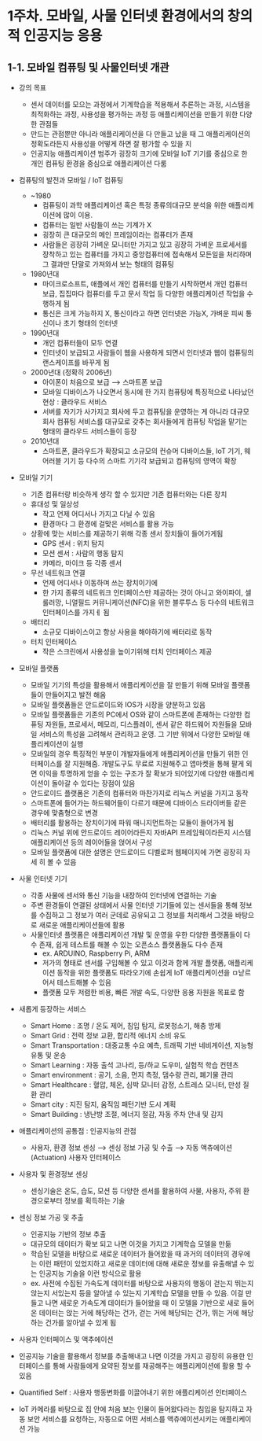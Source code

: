 # 1주차. 모바일, 사물 인터넷 환경에서의 창의적 인공지능 응용

## 1-1. 모바일 컴퓨팅 및 사물인터넷 개관

- 강의 목표
  - 센서 데이터를 모으는 과정에서 기계학습을 적용해서 추론하는 과정, 시스템을 최적화하는 과정, 사용성을 평가하는 과정 등 애플리케이션을 만들기 위한 다양한 관점들
  - 만드는 관점뿐만 아니라 애플리케이션을 다 만들고 났을 때 그 애플리케이션의 정확도라든지 사용성을 어떻게 하면 잘 평가할 수 있을 지
  - 인공지능 애플리케이션 범주가 굉장히 크기에 모바일 IoT 기기를 중심으로 한 개인 컴퓨팅 환경을 중심으로 애플리케이션 다룸 
- 컴퓨팅의 발전과 모바일 / IoT 컴퓨팅
  - ~1980 
    - 컴퓨팅이 과학 애플리케이션 혹은 특정 종류의대규모 분석을 위한 애플리케이션에 많이 이용. 
    - 컴퓨터는 일반 사람들이 쓰는 기계가 X
    - 굉장히 큰 대규모의 메인 프레임이라는 컴퓨터가 존재
    - 사람들은 굉장히 가벼운 모니터만 가지고 있고 굉장히 가벼운 프로세서를 장착하고 있는 컴퓨터를 가지고 중앙컴퓨터에 접속해서 모든일을 처리하며 그 결과만 단말로 가져와서 보는 형태의 컴퓨팅
  - 1980년대
    - 마이크로소프트, 애플에서 개인 컴퓨터를 만들기 시작하면서 개인 컴퓨터 보급, 집집마다 컴퓨터를 두고 문서 작업 등 다양한 애플리케이션 작업을 수행하게 됨
    - 통신은 크게 가능하지 X, 통신이라고 하면 인터넷은 가능X, 가벼운 피씨 통신이나 초기 형태의 인터넷
  - 1990년대
    - 개인 컴퓨터들이 모두 연결
    - 인터넷이 보급되고 사람들이 웹을 사용하게 되면서 인터넷과 웹이 컴퓨팅의 랜스케이프를 바꾸게 됨
  - 2000년대 (정확히 2006년)
    - 아이폰이 처음으로 보급 ⟶ 스마트폰 보급
    - 모바일 디바이스가 나오면서 동시에 한 가지 컴퓨팅에 특징적으로 나타났던 현상 : 클라우드 서비스
    - 서버를 자기가 사가지고 회사에 두고 컴퓨팅을 운영하는 게 아니라 대규모 회사 컴퓨팅 서비스를 대규모로 갖추는 회사들에게 컴퓨팅 작업을 맡기는 형태의 클라우드 서비스들이 등장
  - 2010년대
    - 스마트폰, 클라우드가 확장되고 소규모의 컨슈머 디바이스들, IoT 기기, 웨어러블 기기 등 다수의 스마트 기기각 보급되고 컴퓨팅의 영역이 확장
- 모바일 기기
  - 기존 컴퓨터랑 비슷하게 생각 할 수 있지만 기존 컴퓨터와는 다른 장치
  - 휴대성 및 일상성
    - 작고 언제 어디서나 가지고 다닐 수 있음
    - 환경마다 그 환경에 걸맞은 서비스를 활용 가능
  - 상황에 맞는 서비스를 제공하기 위해 각종 센서 장치들이 들어가게됨
    - GPS 센서 : 위치 탐지
    - 모션 센서 : 사람의 행동 탐지
    - 카메라, 마이크 등 각종 센서
  - 무선 네트워크 연결
    - 언제 어디서나 이동하며 쓰는 장치이기에
    - 한 가지 종류의 네트워크 인터페이스만 제공하는 것이 아니고 와이파이, 셀룰러망, 니얼필드 커뮤니케이션(NFC)을 위한 블루투스 등 다수의 네트워크 인터페이스를 가지ㅔ 됨
  - 배터리
    - 소규모 디바이스이고 항상 사용을 해야하기에 배터리로 동작
  - 터치 인터페이스
    - 작은 스크린에서 사용성을 높이기위해 터치 인터페이스 제공
- 모바일 플랫폼
  - 모바일 기기의 특성을 활용해서 애플리케이션을 잘 만들기 위해 모바일 플랫폼들이 만들어지고 발전 해옴
  - 모바일 플랫폼들은 안드로이드와 IOS가 시장을 양분하고 있음
  - 모바일 플랫폼들은 기존의 PC에서 OS와 같이 스마트폰에 존재하는 다양한 컴퓨팅 자원들, 프로세서, 메모리, 디스플레이, 센서 같은 하드웨어 자원들을 모바일 서비스의 특성을 고려해서 관리하고 운영. 그 기반 위에서 다양한 모바일 애플리케이션이 실행
  - 모바일의 경우 특징적인 부분이 개발자들에게 애플리케이션을 만들기 위한 인터페이스를 잘 지원해줌. 개발도구도 무료로 지원해주고 앱마켓을 통해 팔게 외면 이익을 투명하게 얻을 수 있는 구조가 잘 확보가 되어있기에 다양한 애플리케이션이 돌아갈 수 있다는 장점이 있음
  - 안드로이드 플랫폼은 기존의 컴퓨터와 마찬가지로 리눅스 커널을 가지고 동작
  - 스마트폰에 들어가는 하드웨어들이 다르기 때문에 디바이스 드라이버들 같은 경우에 맞춤형으로 변경
  - 배터리를 활용하는 장치이기에 파워 매니지먼트하는 모듈이 들어가게 됨
  - 리눅스 커널 위에 안드로이드 레이어라든지 자바API 프레임웍이라든지 시스템 애플리케이션 등의 레이어들을 얹어서 구성
  - 모바일 플랫폼에 대한 설명은 안드로이드 디벨로퍼 웹페이지에 가면 굉장히 자세 히 볼 수 있음

- 사물 인터넷 기기
  - 각종 사물에 센서와 통신 기능을 내장하여 인터넷에 연결하는 기술
  - 주변 환경들이 연결된 상태에서 사물 인터넷 기기들에 있는 센서들을 통해 정보를 수집하고 그 정보가 여러 군데로 공유되고 그 정보를 처리해서 그것을 바탕으로 새로운 애플리케이션들에 활용
  - 사물인터넷 플랫폼은 애플리케이션 개발 및 운영을 우한 다양한 플랫폼들이 다수 존재, 쉽게 테스트를 해볼 수 있는 오픈소스 플랫폼들도 다수 존재
    - ex.   ARDUINO, Raspberry Pi, ARM
    - 저가의 형태로 센서를 구입해볼 수 있고 이것과 함께 개발 플랫폼, 애플리케이션 동작을 위한 플랫폼도 따라오기에 손쉽게 IoT 애플리케이션을 ㅁ낟르어서 테스트해볼 수 있음
    - 플랫폼 모두 저렴한 비용, 빠른 개발 속도, 다양한 응용 자원을 목표로 함
- 새롭게 등장하는 서비스
  - Smart Home : 조명 / 온도 제어, 침입 탐지, 로봇청소기, 해충 방제
  - Smart Grid : 전력 정보 교환, 합리적 에너지 소비 유도
  - Smart Transportation : 대중교통 수요 예측, 트래픽 기반 네비게이션, 지능형 유통 및 운송
  - Smart Learning : 자동 출석 고나리, 등/하교 도우미, 실험적 학습 컨텐츠
  - Smart environment : 공기, 소음, 먼지 측정, 댐수량 관리, 폐기물 관리
  - Smart Healthcare : 혈압, 체온, 심박 모니터 감정, 스트레스 모니터, 만성 질환 관리
  - Smart city : 지진 탐지, 움직임 패턴기반 도시 계획
  - Smart Building : 냉난방 조절, 에너지 절감, 자동 주차 안내 및 감지
- 애플리케이션의 공통점 : 인공지능의 관점
  - 사용자, 환경 정보 센싱 ⟶ 센싱 정보 가공 및 수출 ⟶ 자동 액츄에이션(Actuation) 사용자 인터페이스
- 사용자 및 환경정보 센싱
  - 센싱기술은 온도, 습도, 모션 등 다양한 센서를 활용하여 사물, 사용자, 주위 환경으로부터 정보를 획득하는 기술
- 센싱 정보 가공 및 추출
  - 인공지능 기반의 정보 추출
  - 대규모의 데이터가 확보 되고 나면 이것을 가지고 기계학습 모델을 만듦
  - 학습된 모델을 바탕으로 새로운 데이터가 들어왔을 때 과거의 데이터의 경우에는 이런 패턴이 있었지하고 새로운 데이터에 대해 새로운 정보를 유출해낼 수 있는 인공지능 기술을 이런 방식으로 활용
  - ex. 사전에 수집된 가속도계 데이터를 바탕으로 사용자의 행동이 걷는지 뛰는지 앉는지 서있는지 등을 알아낼 수 있는지 기계학습 모델을 만들 수 있음. 이걸 만들고 나면 새로운 가속도계 데이터가 들어왔을 때 이 모델을 기반으로 새로 들어온 데이터는 앉는 거에 해당하는 건가, 걷는 거에 해당되는 건가, 뛰는 거에 해당하는 건가를 알아낼 수 있게 됨
-  사용자 인터페이스 및 액추에이션
  - 인공지능 기술을 활용해서 정보를 추출해내고 나면 이것을 가지고 굉장히 유용한 인터페이스를 통해 사람들에게 요약된 정보를 재공해주는 애플리케이션에 활용 할 수 있음
  - Quantified Self : 사용자 행동변화를 이끌어내기 위한 애플리케이션 인터페이스
  - IoT 카메라를 바탕으로 집 안에 처음 보는 인물이 들어왔다라는 침입을 탐지하고 자동 보안 서비스를 요청하는, 자동으로 어떤 서비스를 액츄에이션시키는 애플리케이션 가능

